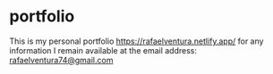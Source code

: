 # portfolio

This is my personal portfolio https://rafaelventura.netlify.app/ for any information I remain available at the email address: rafaelventura74@gmail.com
